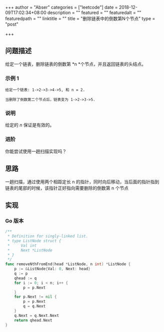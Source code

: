 +++
author = "Abser"
categories = ["leetcode"]
date = 2018-12-09T17:02:34+08:00
description = ""
featured = ""
featuredalt = ""
featuredpath = ""
linktitle = ""
title = "删除链表中的倒数第N个节点"
type = "post"

+++

## 问题描述
给定一个链表，删除链表的倒数第 *n *个节点，并且返回链表的头结点。
### __示例 1__

```plain
给定一个链表: 1->2->3->4->5, 和 n = 2.

当删除了倒数第二个节点后，链表变为 1->2->3->5.
```

### __说明__

给定的 *n* 保证是有效的。

### __进阶__

你能尝试使用一趟扫描实现吗？
## 思路
一趟扫描，通过使用两个相距定长 n 的指针，同时向后移动，当后面的指针指到链表的尾部的时候，该指针正好指向需要删除的倒数第 n 个节点
## 实现

### __Go 版本__

```go
/**
 * Definition for singly-linked list.
 * type ListNode struct {
 *     Val int
 *     Next *ListNode
 * }
 */
func removeNthFromEnd(head *ListNode, n int) *ListNode {
	p := &ListNode{Val: 0, Next: head}
	q := p
	qhead := q
	for i := 0; i < n; i++ {
		p = p.Next
	}
	for p.Next != nil {
		p = p.Next
		q = q.Next
	}
	q.Next = q.Next.Next
	return qhead.Next
}
```
### 

